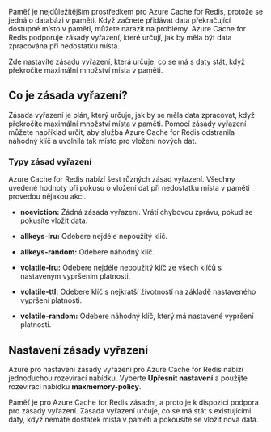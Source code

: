 Paměť je nejdůležitějším prostředkem pro Azure Cache for Redis, protože se jedná o databázi v paměti. Když začnete přidávat data překračující dostupné místo v paměti, můžete narazit na problémy. Azure Cache for Redis podporuje zásady vyřazení, které určují, jak by měla být data zpracována při nedostatku místa.

Zde nastavíte zásadu vyřazení, která určuje, co se má s daty stát, když překročíte maximální množství místa v paměti.

## <a name="what-is-an-eviction-policy"></a>Co je zásada vyřazení?

Zásada vyřazení je plán, který určuje, jak by se měla data zpracovat, když překročíte maximální množství místa v paměti. Pomocí zásady vyřazení můžete například určit, aby služba Azure Cache for Redis odstranila náhodný klíč a uvolnila tak místo pro vložení nových dat.

### <a name="types-of-eviction-policies"></a>Typy zásad vyřazení

Azure Cache for Redis nabízí šest různých zásad vyřazení. Všechny uvedené hodnoty při pokusu o vložení dat při nedostatku místa v paměti provedou nějakou akci.

* **noeviction:** Žádná zásada vyřazení. Vrátí chybovou zprávu, pokud se pokusíte vložit data.

* **allkeys-lru:** Odebere nejdéle nepoužitý klíč.

* **allkeys-random:** Odebere náhodný klíč.

* **volatile-lru:** Odebere nejdéle nepoužitý klíč ze všech klíčů s nastaveným vypršením platnosti.

* **volatile-ttl:** Odebere klíč s nejkratší životností na základě nastaveného vypršení platnosti.

* **volatile-random:** Odebere náhodný klíč, který má nastavené vypršení platnosti.

## <a name="how-to-set-an-eviction-policy"></a>Nastavení zásady vyřazení

Azure pro nastavení zásady vyřazení pro Azure Cache for Redis nabízí jednoduchou rozevírací nabídku. Vyberte **Upřesnit nastavení** a použijte rozevírací nabídku **maxmemory-policy**.

Paměť je pro Azure Cache for Redis zásadní, a proto je k dispozici podpora pro zásady vyřazení. Zásada vyřazení určuje, co se má stát s existujícími daty, když nemáte dostatek místa v paměti a pokoušíte se vložit nová data.
